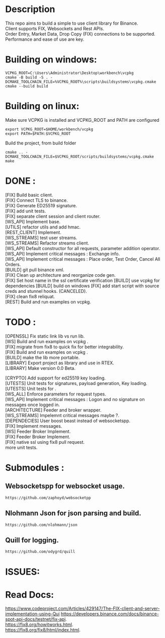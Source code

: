 # Description
This repo aims to build a simple to use client library for Binance.       
Client supports FIX, Websockets and Rest APIs.   
Order Entry, Market Data, Drop Copy (FIX) connections to be supported.   
Performance and ease of use are key.    

# Building on windows:
```
VCPKG_ROOT=C:\Users\Administrator\Desktop\workbench\vcpkg
cmake -B build -S . -DCMAKE_TOOLCHAIN_FILE=%VCPKG_ROOT%\scripts\buildsystems\vcpkg.cmake
cmake --build build
```

# Building on linux:
Make sure VCPKG is installed and VCPKG_ROOT and PATH are configured
```
export VCPKG_ROOT=$HOME/workbench/vcpkg
export PATH=$PATH:$VCPKG_ROOT

```
Build the project, from build folder
```
cmake .. -DCMAKE_TOOLCHAIN_FILE=$VCPKG_ROOT/scripts/buildsystems/vcpkg.cmake
make
```

# DONE :
[FIX] Build basic client.   
[FIX] Connect TLS to binance.   
[FIX] Generate ED25519 signature.   
[FIX] add unit tests.   
[FIX] separate client session and client router.     
[WS_API] Implement base.   
[UTILS] refactor utils and add hmac.   
[REST_CLIENT] Implement.   
[WS_STREAMS] test user streams.   
[WS_STREAMS] Refactor streams client.   
[WS_API] Default constructor for all requests, parameter addition operator.  
[WS_API] Implement critical messages : Exchange info.    
[WS_API] Implement critical messages : Place order, Test Order, Cancel All Orders.  
[BUILD] git pull binance xml.   
[FIX] Clean up architecture and reorganize code gen.   
[FIX] Set host name in the ssl certificate verification
[BUILD] use vcpkg for dependencies
[BUILD] build on windows
[FIX] add start script with source creds and stunnel hooks. (CANCELED).    
[FIX] clean fix8 reliquat.  
[REST] Build and run examples on vcpkg.  

# TODO : 
[OPENSSL] Fix static link lib vs run lib.   
[WS] Build and run examples on vcpkg .  
[FIX] migrate from fix8 to quick fix for better integrability.  
[FIX] Build and run examples on vcpkg .  
[BUILD] make the lib more portable.  
[LIBRARY] Export project as library and use in RTEX.   
[LIBRARY] Make version 0.0 Beta.   


[CRYPTO] Add support for ed25519 key loading.   
[UTESTS] Unit tests for signatures, payload generation, Key loading.   
[UTESTS] Unit tests for .   
[WS_ALL] Enforce parameters for request types.  
[WS_API] Implement critical messages : Logon and no signature on messages once logged in.   
[ARCHITECTURE] Feeder and broker wrapper.   
[WS_STREAMS] Impelemnt critical messages maybe ?.      
[DEPENDECIES] User boost beast instead of websocketspp.   
[FIX] Implement messages.  
[WS] Feeder Broker Implement.   
[FIX] Feeder Broker Implement.   
[FIX] native ssl using fix8 pull request.   
more unit tests.


# Submodules :
## Websocketspp for websocket usage. 
```
https://github.com/zaphoyd/websocketpp  
```

## Nlohmann Json for json parsing and build.
```
https://github.com/nlohmann/json  
```

## Quill for logging.
```
https://github.com/odygrd/quill  
```

# ISSUES:


# Read Docs: 
https://www.codeproject.com/Articles/429147/The-FIX-client-and-server-implementation-using-Qui
https://developers.binance.com/docs/binance-spot-api-docs/testnet/fix-api.   
https://fix8.org/howitworks.html.  
https://fix8.org/fix8/html/index.html.   
